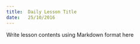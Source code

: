 ```yaml
---
title:  Daily Lesson Title
date:   25/10/2016
---
```


Write lesson contents using Markdown format here